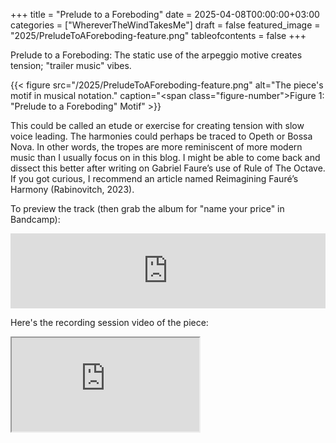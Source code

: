 +++
title = "Prelude to a Foreboding"
date = 2025-04-08T00:00:00+03:00
categories = ["WhereverTheWindTakesMe"]
draft = false
featured_image = "2025/PreludeToAForeboding-feature.png"
tableofcontents = false
+++

Prelude to a Foreboding:
The static use of the arpeggio motive creates tension;
"trailer music" vibes.

{{< figure src="/2025/PreludeToAForeboding-feature.png" alt="The piece's motif in musical notation." caption="<span class=\"figure-number\">Figure 1: </span>\"Prelude to a Foreboding\" Motif" >}}

This could be called an etude or exercise for creating tension
with slow voice leading.
The harmonies could perhaps be traced to Opeth or Bossa Nova.
In other words, the tropes are more reminiscent
of more modern music than I usually focus on in this blog.
I might be able to come back and dissect this better
after writing on Gabriel Faure’s use of Rule of The Octave.
If you got curious, I recommend an article named
Reimagining Fauré’s Harmony (Rabinovitch, 2023).

To preview the track (then grab the album for "name your price" in Bandcamp):
<div class="org-bandcamp-track"> <iframe style="border: 0; width: 100%; height: 120px;" src="https://bandcamp.com/EmbeddedPlayer/album= 3014684465/size=large/bgcol=333333/linkcol=2ebd35/tracklist=false/artwork=small/track=2934217668/transparent=true/" seamless><a href="https://ajgreengrove.bandcamp.com/album/ wherever-the-wind-takes-me"> "Wherever The Wind Takes Me" by A J Greengrove</a></iframe>

Here's the recording session video of the piece:
<div class="org-youtube"><iframe src="https://www.youtube.com/embed/OucfE7l1D3s" allowfullscreen title="YouTube Video"></iframe></div>
